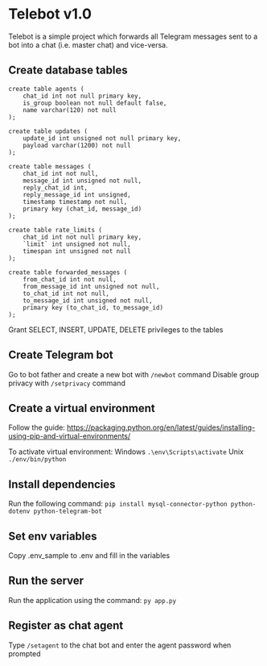 # Telebot v1.0
Telebot is a simple project which forwards all Telegram messages sent to a bot into a chat (i.e. master chat) and vice-versa.

## Create database tables
```
create table agents (
    chat_id int not null primary key,
    is_group boolean not null default false,
    name varchar(120) not null
);

create table updates (
    update_id int unsigned not null primary key,
    payload varchar(1200) not null
);

create table messages (
    chat_id int not null,
    message_id int unsigned not null,
    reply_chat_id int,
    reply_message_id int unsigned,
    timestamp timestamp not null,
    primary key (chat_id, message_id)
);

create table rate_limits (
    chat_id int not null primary key,
    `limit` int unsigned not null,
    timespan int unsigned not null
);

create table forwarded_messages (
    from_chat_id int not null,
    from_message_id int unsigned not null,
    to_chat_id int not null,
    to_message_id int unsigned not null,
    primary key (to_chat_id, to_message_id)
);
```

Grant SELECT, INSERT, UPDATE, DELETE privileges to the tables

## Create Telegram bot
Go to bot father and create a new bot with `/newbot` command
Disable group privacy with `/setprivacy` command

## Create a virtual environment
Follow the guide:
https://packaging.python.org/en/latest/guides/installing-using-pip-and-virtual-environments/

To activate virtual environment:
Windows `.\env\Scripts\activate`
Unix `./env/bin/python`

## Install dependencies
Run the following command:
`pip install mysql-connector-python python-dotenv python-telegram-bot`

## Set env variables
Copy .env_sample to .env and fill in the variables

## Run the server
Run the application using the command:
`py app.py`

## Register as chat agent
Type `/setagent` to the chat bot and enter the agent password when prompted
